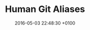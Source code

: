 ---
title: "Human Git Aliases"
date: 2016-05-03 22:48:30 +0100
url: http://gggritso.com/human-git-aliases
---